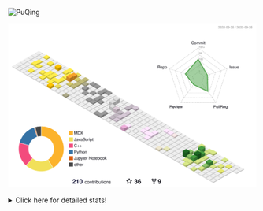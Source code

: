 ![PuQing](https://user-images.githubusercontent.com/27223114/171565019-9a56fae6-b08b-421f-99db-7e830da42371.png)

![](./profile-3d-contrib/profile-season-animate.svg)

<details>
<summary>Click here for detailed stats!</summary>

<!--START_SECTION:waka-->
![Lines of code](https://img.shields.io/badge/From%20Hello%20World%20I%27ve%20Written-797.1%20thousand%20lines%20of%20code-blue)

**🐱 My GitHub Data** 

> 📦 257.2 kB Used in GitHub's Storage 
 > 
> 🏆 164 Contributions in the Year 2023
 > 
> 🚫 Not Opted to Hire
 > 
> 📜 31 Public Repositories 
 > 
> 🔑 27 Private Repositories 
 > 
**I'm an Early 🐤** 

```text
🌞 Morning                408 commits         ████░░░░░░░░░░░░░░░░░░░░░   14.04 % 
🌆 Daytime                1435 commits        ████████████░░░░░░░░░░░░░   49.40 % 
🌃 Evening                267 commits         ██░░░░░░░░░░░░░░░░░░░░░░░   09.19 % 
🌙 Night                  795 commits         ███████░░░░░░░░░░░░░░░░░░   27.37 % 
```


📊 **This Week I Spent My Time On** 

```text
💬 Programming Languages: 
Markdown                 30 mins             ██████████████████░░░░░░░   73.25 % 
C++                      10 mins             ███████░░░░░░░░░░░░░░░░░░   26.28 % 
Text                     0 secs              ░░░░░░░░░░░░░░░░░░░░░░░░░   00.47 % 

🔥 Editors: 
Obsidian                 29 mins             ██████████████████░░░░░░░   72.94 % 
VS Code                  11 mins             ███████░░░░░░░░░░░░░░░░░░   27.06 % 

💻 Operating System: 
Windows                  30 mins             ██████████████████░░░░░░░   73.25 % 
WSL                      10 mins             ███████░░░░░░░░░░░░░░░░░░   26.75 % 
```


<!--END_SECTION:waka-->
</details>
